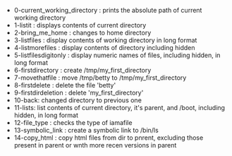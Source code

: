 - 0-current_working_directory : prints the absolute path of current working directory
- 1-listit : displays contents of current directory
- 2-bring_me_home : changes to home directory
- 3-listfiles : display contents of working directory in long format
- 4-listmorefiles : display contents of directory including hidden
- 5-listfilesdigitonly : display numeric names of files, including hidden, in long format
- 6-firstdirectory : create /tmp/my_first_directory
- 7-movethatfile : move /tmp/betty to /tmp/my_first_directory
- 8-firstdelete : delete the file 'betty'
- 9-firstdirdeletion : delete 'my_first_directory'
- 10-back: changed directory to previous one
- 11-lists: list contents of current directory, it's parent, and /boot, including hidden, in long format
- 12-file_type : checks the type of iamafile
- 13-symbolic_link : create a symbolic link to /bin/ls
- 14-copy_html : copy html files from dir to pnrent, excluding those present in parent or wnth more recen versions in parent
